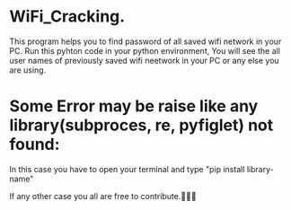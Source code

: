 # WiFi_Cracking.
This program helps you to find password of all saved wifi network in your PC.
Run this pyhton code in your python environment, You will see the all user names of previously saved wifi neetwork in your PC or any else you are using.
# Some Error may be raise like any library(subproces, re, pyfiglet) not found:
In this case you have to open your terminal and type "pip install library-name" 

If any other case you all are free to contribute.👨🏻‍💻

